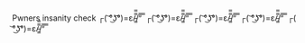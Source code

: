 Pwners insanity check
┌( ͝°͜ʖ͡°)=ε/̵͇̿̿/’̿’̿ ̿
┌( ͝°͜ʖ͡°)=ε/̵͇̿̿/’̿’̿ ̿
┌( ͝°͜ʖ͡°)=ε/̵͇̿̿/’̿’̿ ̿
┌( ͝°͜ʖ͡°)=ε/̵͇̿̿/’̿’̿ ̿
┌( ͝°͜ʖ͡°)=ε/̵͇̿̿/’̿’̿ ̿
